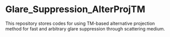 # Glare_Suppression_AlterProjTM
This repository stores codes for using TM-based alternative projection method for fast and arbitrary glare suppression through scattering medium.
